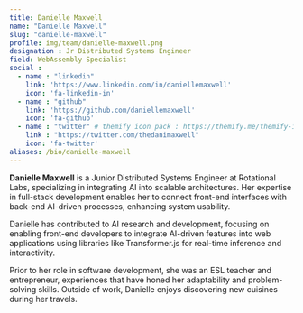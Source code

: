 ```yaml
---
title: Danielle Maxwell
name: "Danielle Maxwell"
slug: "danielle-maxwell"
profile: img/team/danielle-maxwell.png
designation : Jr Distributed Systems Engineer
field: WebAssembly Specialist
social :
  - name : "linkedin"
    link: 'https://www.linkedin.com/in/daniellemaxwell'
    icon: 'fa-linkedin-in'
  - name : "github"
    link: 'https://github.com/daniellemaxwell'
    icon: 'fa-github'
  - name : "twitter" # themify icon pack : https://themify.me/themify-icons
    link : "https://twitter.com/thedanimaxwell"
    icon: 'fa-twitter'
aliases: /bio/danielle-maxwell
---
```

**Danielle Maxwell** is a Junior Distributed Systems Engineer at Rotational Labs, specializing in integrating AI into scalable architectures. Her expertise in full-stack development enables her to connect front-end interfaces with back-end AI-driven processes, enhancing system usability. 

Danielle has contributed to AI research and development, focusing on enabling front-end developers to integrate AI-driven features into web applications using libraries like Transformer.js for real-time inference and interactivity. 

Prior to her role in software development, she was an ESL teacher and entrepreneur, experiences that have honed her adaptability and problem-solving skills. Outside of work, Danielle enjoys discovering new cuisines during her travels.  
